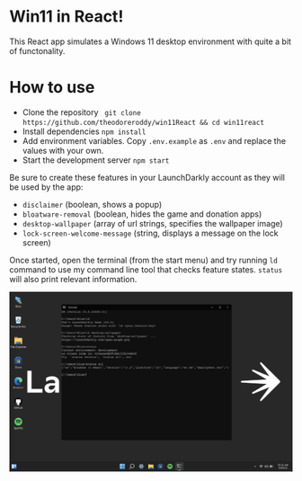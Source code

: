 # Win11 in React!

This React app simulates a Windows 11 desktop environment with quite a bit of functonality.

# How to use
- Clone the repository ``` git clone https://github.com/theodoreroddy/win11React && cd win11react```
- Install dependencies ``` npm install ```
- Add environment variables. Copy `.env.example` as `.env` and replace the values with your own.
- Start the development server ``` npm start ```

Be sure to create these features in your LaunchDarkly account as they will be used by the app:
- `disclaimer` (boolean, shows a popup)
- `bloatware-removal` (boolean, hides the game and donation apps)
- `desktop-wallpaper` (array of url strings, specifies the wallpaper image)
- `lock-screen-welcome-message` (string, displays a message on the lock screen)

Once started, open the terminal (from the start menu) and try running `ld` command to use my command line tool that checks feature states. `status` will also print relevant information.

![screenshot](https://raw.githubusercontent.com/theodoreroddy/win11React/master/public/img/terminal.png "Screenshot")
